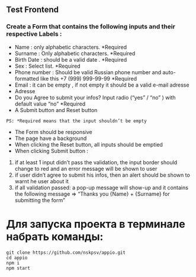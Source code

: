 ## Test Frontend


### Create a Form that contains the following  inputs and their respective Labels : 
 - Name : only alphabetic characters. *Required
 - Surname   : Only alphabetic characters. *Required
 - Birth Date  : should be a valid date . *Required
 - Sex  : Select list. *Required
 - Phone number : Should be valid Russian phone number and auto-formatted like this +7 (999) 999-99-99   *Required
 - Email : it can be empty , if not empty it should be a valid e-mail adresse
 - Adresse 
 - Do you Agree to submit your infos? Input radio (“yes” / “no” ) with default value “no”   *Required
 - A Submit button and Reset button

```PS: *Required means that the input shouldn’t be empty```

 - The Form should be responsive 
 - The page have a background 
 - When clicking the Reset button, all inputs should be emptied
 - When clicking Submit button : 
 1. if at least 1 input didn’t pass the validation, the input border should change to red and an error message will be shown to user 
 2. if user didn’t agree to submit his infos, then an alert should be shown to warnt he user about it
 3. if all validation passed: a pop-up message will show-up and it contains the following message => “Thanks you {Name} + {Surname} for submitting the form”

# Для запуска проекта в терминале набрать команды:
```
git clone https://github.com/nskpsv/appio.git
cd appio
npm i
npm start
```

